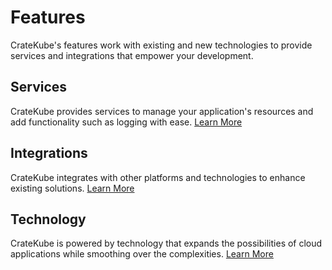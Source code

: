 # Features

CrateKube's features work with existing and new technologies to provide services and integrations that empower your development. 

## Services

CrateKube provides services to manage your application's resources and add functionality such as logging with ease. [Learn More](./services.md)

## Integrations

CrateKube integrates with other platforms and technologies to enhance existing solutions. [Learn More](./integrations.md)

## Technology

CrateKube is powered by technology that expands the possibilities of cloud applications while smoothing over the complexities. [Learn More](./technology.md)